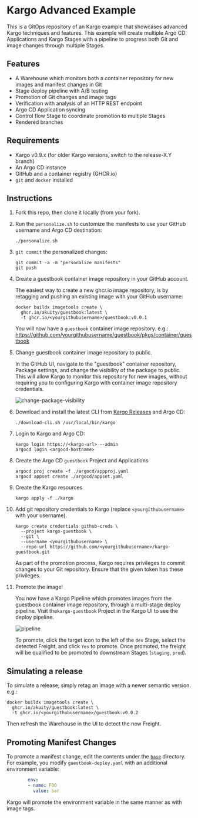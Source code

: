 # Kargo Advanced Example

This is a GitOps repository of an Kargo example that showcases advanced Kargo
techniques and features. This example will create multiple Argo CD Applications
and Kargo Stages with a pipeline to progress both Git and image changes through
multiple Stages.

## Features

* A Warehouse which monitors both a container repository for new images and manifest changes in Git
* Stage deploy pipeline with A/B testing
* Promotion of Git changes and image tags
* Verification with analysis of an HTTP REST endpoint
* Argo CD Application syncing
* Control flow Stage to coordinate promotion to multiple Stages
* Rendered branches

## Requirements

* Kargo v0.9.x (for older Kargo versions, switch to the release-X.Y branch)
* An Argo CD instance
* GitHub and a container registry (GHCR.io)
* `git` and `docker` installed

## Instructions

1. Fork this repo, then clone it locally (from your fork).
2. Run the `personalize.sh` to customize the manifests to use your GitHub
   username and Argo CD destination:

   ```shell
   ./personalize.sh
   ```
3. `git commit` the personalized changes:

   ```shell
   git commit -a -m "personalize manifests"
   git push
   ```
4. Create a guestbook container image repository in your GitHub account. 

   The easiest way to create a new ghcr.io image repository, is by retagging and
   pushing an existing image with your GitHub username:

   ```shell
   docker buildx imagetools create \
     ghcr.io/akuity/guestbook:latest \
     -t ghcr.io/<yourgithubusername>/guestbook:v0.0.1
   ```

   You will now have a `guestbook` container image repository. e.g.:
   https://github.com/yourgithubusername/guestbook/pkgs/container/guestbook

5. Change guestbook container image repository to public.

   In the GitHub UI, navigate to the "guestbook" container repository, Package 
   settings, and change the visibility of the package to public. This will allow
   Kargo to monitor this repository for new images, without requiring you to
   configuring Kargo with container image repository credentials.

   ![change-package-visibility](docs/change-package-visibility.png)

6. Download and install the latest CLI from [Kargo Releases](https://github.com/akuity/kargo/releases) and Argo CD:

   ```shell
   ./download-cli.sh /usr/local/bin/kargo
   ```

7. Login to Kargo and Argo CD:

   ```shell
   kargo login https://<kargo-url> --admin
   argocd login <argocd-hostname>
   ```

8. Create the Argo CD `guestbook` Project and Applications

   ```shell
   argocd proj create -f ./argocd/appproj.yaml
   argocd appset create ./argocd/appset.yaml
   ```

9. Create the Kargo resources

   ```shell
   kargo apply -f ./kargo
   ```

10. Add git repository credentials to Kargo (replace `<yourgithubusername>`
    with your username).

    ```shell
    kargo create credentials github-creds \
      --project kargo-guestbook \
      --git \
      --username <yourgithubusername> \
      --repo-url https://github.com/<yourgithubusername>/kargo-guestbook.git
    ```

    As part of the promotion process, Kargo requires privileges to commit changes
    to your Git repository. Ensure that the given token has these privileges.

11. Promote the image!

    You now have a Kargo Pipeline which promotes images from the guestbook
    container image repository, through a multi-stage deploy pipeline.
    Visit the`kargo-guestbook` Project in the Kargo UI to see the deploy pipeline.

    ![pipeline](docs/pipeline.png)

    To promote, click the target icon to the left of the `dev` Stage, select the
    detected Freight, and click `Yes` to promote. Once promoted, the freight will
    be qualified to be promoted to downstream Stages (`staging`, `prod`).

## Simulating a release

To simulate a release, simply retag an image with a newer semantic version. e.g.:

```shell
docker buildx imagetools create \
  ghcr.io/akuity/guestbook:latest \
  -t ghcr.io/<yourgithubusername>/guestbook:v0.0.2
```

Then refresh the Warehouse in the UI to detect the new Freight.

## Promoting Manifest Changes

To promote a manifest change, edit the contents under the [`base`](./base)
directory. For example, you modify `guestbook-deploy.yaml` with an additional
environment variable:

```yaml
        env:
        - name: FOO
          value: bar
```

Kargo will promote the environment variable in the same manner as with image tags.

